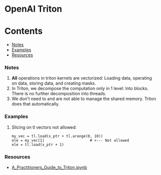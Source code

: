 # OpenAI Triton


# Contents
 - [Notes](#Notes)
 - [Examples](#Examples)
 - [Resources](#Resources)


### Notes
1. **All** operations in triton kernels are vectorized: Loading data, operating on data, storing data, and creating masks.
2. In Triton, we decompose the computation only in 1 level: Into blocks. There is no further decomposition into threads.
3. We don't need to and are not able to manage the shared memory. Triton does that automatically.


### Examples
1. Slicing on tl vectors not allowed:
   ```
   my_vec = tl.load(x_ptr + tl.arange(0, 10))
   ele = my_vec[1]                     # <--- Not allowed
   ele = tl.load(x_ptr + 1)
   ```


### Resources
- [A_Practitioners_Guide_to_Triton.ipynb](https://github.com/gpu-mode/lectures/blob/main/lecture_014/A_Practitioners_Guide_to_Triton.ipynb)
